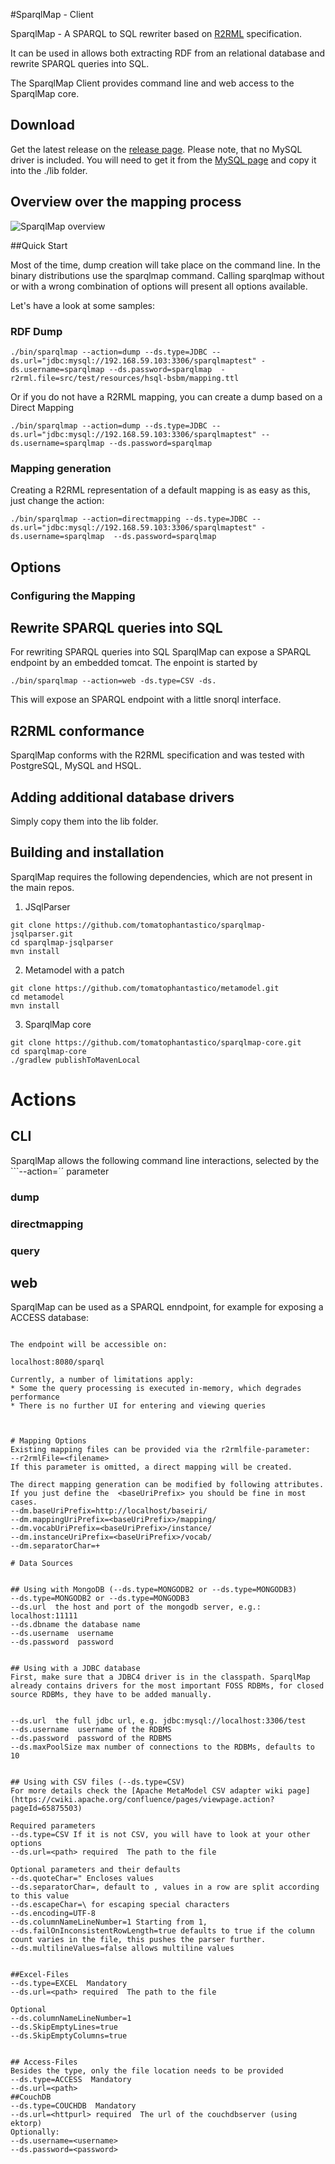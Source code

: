 #SparqlMap - Client


SparqlMap - A SPARQL to SQL rewriter based on [R2RML](http://www.w3.org/TR/r2rml/) specification.

It can be used in allows both extracting RDF from an relational database and rewrite SPARQL queries into SQL.

The SparqlMap Client provides command line and web access to the SparqlMap core.

## Download

Get the latest release on the [release page](https://github.com/tomatophantastico/sparqlmap/releases).
Please note, that no MySQL driver is included. You will need to get it from the [MySQL page](https://dev.mysql.com/downloads/connector/j/)  and copy it into the ./lib folder.

## Overview over the mapping process

![SparqlMap overview](https://raw.github.com/tomatophantastico/sparqlmap/doc/doc/sparqlMap.png)



##Quick Start

Most of the time, dump creation will take place on the command line.
In the binary distributions use the sparqlmap command. 
Calling sparqlmap without or with a wrong combination of options will present all options available.

Let's have a look at some samples:

### RDF Dump

```shell
./bin/sparqlmap --action=dump --ds.type=JDBC --ds.url="jdbc:mysql://192.168.59.103:3306/sparqlmaptest" -ds.username=sparqlmap --ds.password=sparqlmap  -r2rml.file=src/test/resources/hsql-bsbm/mapping.ttl   
```
Or if you do not have a R2RML mapping, you can create a dump based on a Direct Mapping

```shell
./bin/sparqlmap --action=dump --ds.type=JDBC --ds.url="jdbc:mysql://192.168.59.103:3306/sparqlmaptest" --ds.username=sparqlmap --ds.password=sparqlmap 
```


### Mapping generation

Creating a R2RML representation of a default mapping is as easy as this, just change the action:

```shell
./bin/sparqlmap --action=directmapping --ds.type=JDBC --ds.url="jdbc:mysql://192.168.59.103:3306/sparqlmaptest" -ds.username=sparqlmap  --ds.password=sparqlmap  
```





## Options

### Configuring the Mapping





## Rewrite SPARQL queries into SQL

For rewriting SPARQL queries into SQL SparqlMap can expose a SPARQL endpoint by an embedded tomcat.
The enpoint is started by 
```shell
./bin/sparqlmap --action=web -ds.type=CSV -ds.
```
This will expose an SPARQL endpoint with a little snorql interface.

## R2RML conformance

SparqlMap conforms with the R2RML specification and was tested with PostgreSQL, MySQL and HSQL.


## Adding additional database drivers

Simply copy them into the lib folder.

## Building and installation

SparqlMap requires the following dependencies, which are not present in the main repos.

1. JSqlParser
```
git clone https://github.com/tomatophantastico/sparqlmap-jsqlparser.git 
cd sparqlmap-jsqlparser 
mvn install
```

2. Metamodel with a patch
```
git clone https://github.com/tomatophantastico/metamodel.git
cd metamodel
mvn install
```

3. SparqlMap core
```
git clone https://github.com/tomatophantastico/sparqlmap-core.git
cd sparqlmap-core
./gradlew publishToMavenLocal
```


# Actions

## CLI
SparqlMap allows the following command line interactions, selected by the ```--action=<action>´´ parameter

### dump
### directmapping
### query

## web
SparqlMap can be used as a SPARQL enndpoint, for example for exposing a ACCESS database:

 ```bin/sparqlmap --action=web --ds.type=ACCESS --ds.url=mydata.accdb´´ 

The endpoint will be accessible on:

localhost:8080/sparql

Currently, a number of limitations apply:
* Some the query processing is executed in-memory, which degrades performance
* There is no further UI for entering and viewing queries



# Mapping Options
Existing mapping files can be provided via the r2rmlfile-parameter:
--r2rmlFile=<filename>
If this parameter is omitted, a direct mapping will be created.

The direct mapping generation can be modified by following attributes.
If you just define the  <baseUriPrefix> you should be fine in most cases.
--dm.baseUriPrefix=http://localhost/baseiri/
--dm.mappingUriPrefix=<baseUriPrefix>/mapping/
--dm.vocabUriPrefix=<baseUriPrefix>/instance/
--dm.instanceUriPrefix=<baseUriPrefix>/vocab/
--dm.separatorChar=+

# Data Sources


## Using with MongoDB (--ds.type=MONGODB2 or --ds.type=MONGODB3)
--ds.type=MONGODB2 or --ds.type=MONGODB3
--ds.url  the host and port of the mongodb server, e.g.: localhost:11111
--ds.dbname the database name
--ds.username  username
--ds.password  password


## Using with a JDBC database
First, make sure that a JDBC4 driver is in the classpath. SparqlMap already contains drivers for the most important FOSS RDBMs, for closed source RDBMs, they have to be added manually.


--ds.url  the full jdbc url, e.g. jdbc:mysql://localhost:3306/test
--ds.username  username of the RDBMS
--ds.password  password of the RDBMS
--ds.maxPoolSize max number of connections to the RDBMs, defaults to 10


## Using with CSV files (--ds.type=CSV)
For more details check the [Apache MetaModel CSV adapter wiki page](https://cwiki.apache.org/confluence/pages/viewpage.action?pageId=65875503)

Required parameters
--ds.type=CSV If it is not CSV, you will have to look at your other options
--ds.url=<path> required  The path to the file

Optional parameters and their defaults
--ds.quoteChar=" Encloses values
--ds.separatorChar=, default to , values in a row are split according to this value
--ds.escapeChar=\ for escaping special characters
--ds.encoding=UTF-8 
--ds.columnNameLineNumber=1 Starting from 1, 
--ds.failOnInconsistentRowLength=true defaults to true if the column count varies in the file, this pushes the parser further.
--ds.multilineValues=false allows multiline values


##Excel-Files
--ds.type=EXCEL  Mandatory
--ds.url=<path> required  The path to the file

Optional
--ds.columnNameLineNumber=1
--ds.SkipEmptyLines=true
--ds.SkipEmptyColumns=true


## Access-Files
Besides the type, only the file location needs to be provided
--ds.type=ACCESS  Mandatory
--ds.url=<path>
##CouchDB
--ds.type=COUCHDB  Mandatory
--ds.url=<httpurl> required  The url of the couchdbserver (using ektorp)
Optionally:
--ds.username=<username>
--ds.password=<password>
